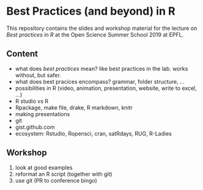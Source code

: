 # Best Practices (and beyond) in R

This repository contains the slides and workshop material for the lecture on _Best practices in R_ at the Open Science Summer School 2019 at EPFL. 

## Content

- what does _best practices_ mean? like best practices in the lab. works without, but safer. 
- what does best pracices encompass? grammar, folder structure, ...
- possibilities in R (video, animation, presentation, website, write to excel, ...)
- R studio vs R
- Rpackage, make file, drake, R markdown, knitr
- making presentations
- git
- gist.github.com
- ecosystem: Rstudio, Ropensci, cran, satRdays, RUG, R-Ladies

## Workshop

1. look at good examples
1. reformat an R script (together with git)
1. use git (PR to conference bingo)
